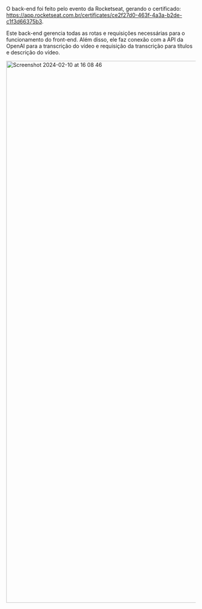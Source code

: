 O back-end foi feito pelo evento da Rocketseat, gerando o certificado: https://app.rocketseat.com.br/certificates/ce2f27d0-463f-4a3a-b2de-c1f3d66375b3.

Este back-end gerencia todas as rotas e requisições necessárias para o funcionamento do front-end. 
Além disso, ele faz conexão com a API da OpenAI para a transcrição do vídeo e requisição da transcrição para títulos e descrição do vídeo.

<img width="1438" alt="Screenshot 2024-02-10 at 16 08 46" src="https://github.com/Milomem/nlwia-back/assets/113381434/7cad9a95-1ccf-44be-9ed8-1cf0a0de303a">
